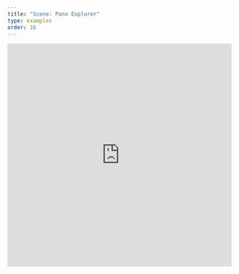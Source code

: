 ```yaml
---
title: "Scene: Pano Explorer"
type: examples
order: 16
---
```


<iframe width="100%" height="500" src="https://mozvr.github.io/aframe/examples/panoexplorer/" allowfullscreen="yes" frameborder="0"></iframe>
